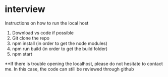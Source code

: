 # interview
Instructions on how to run the local host
1. Download vs code if possible
2. Git clone the repo
3. npm install (in order to get the node modules)
4. npm run build (in order to get the build folder)
5. npm start


**If there is trouble opening the localhost, please do not hesitate to contact me.
In this case, the code can still be reviewed through github

